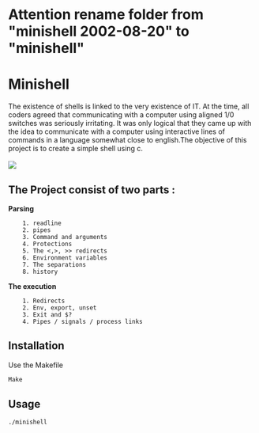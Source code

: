 #  Attention rename folder from "minishell 2002-08-20" to "minishell"

#  Minishell

The existence of shells is linked to the very existence of IT. At the time, all coders agreed
that communicating with a computer using aligned 1/0 switches was seriously
irritating. It was only logical that they came up with the idea to communicate with
a computer using interactive lines of commands in a language somewhat close
to english.The objective of this project is to create a simple shell using c.
<br>
<br>
<img src='https://github.com/zjamali/minishell-42cursus/blob/main/src/final_60c4dba80b27fc007b882d1d_636236.gif'/>
##  The Project consist of two parts :
**Parsing**

        1. readline
        2. pipes
        3. Command and arguments
        4. Protections
        5. The <,>, >> redirects
        6. Environment variables
        7. The separations
        8. history
**The execution**

        1. Redirects
        2. Env, export, unset
        3. Exit and $?
        4. Pipes / signals / process links 

## Installation

Use the Makefile
```bash
Make
```

## Usage

```bash
./minishell

